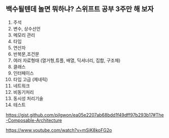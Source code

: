 ## 백수될텐데 놀면 뭐하냐? 스위프트 공부 3주만 해 보자

1. 주석
2. 변수, 상수선언
3. 메모리 관리
4. 타입
5. 연산자
6. 반복문,조건문
7. 여러 자료형태 (열거형,튜플, 배열, 딕셔너리, 집합, 구조체)
8. 클래스
9. 인터페이스
10. 타입 고급 (제네릭)
11. 네트워크
12. 비동기처리
13. 동시성 처리기술
14. 테스트

https://gist.github.com/pilgwon/ea05e2207ab68bdd1f49dff97b293b17#The-Composable-Architecture

https://www.youtube.com/watch?v=mSiK8koFG2o
